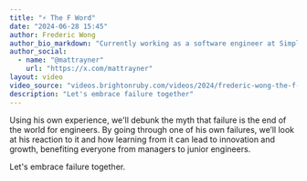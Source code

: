 ```yaml
---
title: "⚡️ The F Word"
date: "2024-06-28 15:45"
author: Frederic Wong
author_bio_markdown: "Currently working as a software engineer at Simply Business. I am deeply passionate about passing on knowledge to the team, as well as creating simple solutions that our customers love and trust."
author_social:
  - name: "@mattrayner"
    url: "https://x.com/mattrayner"
layout: video
video_source: "videos.brightonruby.com/videos/2024/frederic-wong-the-f-word.mp4"
description: "Let's embrace failure together"
---
```


Using his own experience, we'll debunk the myth that failure is the end of the world for engineers. By going through one of his own failures, we’ll look at his reaction to it and how learning from it can lead to innovation and growth, benefiting everyone from managers to junior engineers.

Let's embrace failure together.

